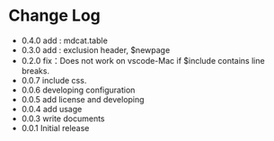 # Change Log

- 0.4.0 add : mdcat.table
- 0.3.0 add : exclusion header, $newpage 
- 0.2.0 fix：Does not work on vscode-Mac if $include contains line breaks. 
- 0.0.7 include css.
- 0.0.6 developing configuration
- 0.0.5 add license and developing 
- 0.0.4 add usage
- 0.0.3 write documents
- 0.0.1 Initial release